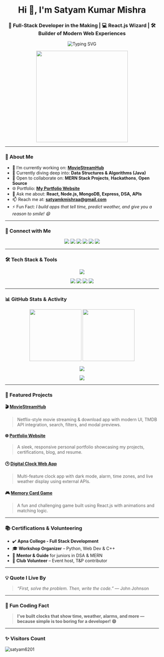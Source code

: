 <h1 align="center">Hi 👋, I'm Satyam Kumar Mishra</h1>
<h3 align="center">🚀 Full-Stack Developer in the Making | 💻 React.js Wizard | 🛠️ Builder of Modern Web Experiences</h3>

<p align="center">
  <img src="https://readme-typing-svg.herokuapp.com?font=Fira+Code&weight=600&size=22&pause=1000&color=1B9AF7&center=true&vCenter=true&width=435&lines=Crafting+Clean+UIs+with+React.js;Solving+Real+Problems+with+Code;MERN+Stack+Developer;DSA+Enthusiast+in+Java;Open+Source+Contributor" alt="Typing SVG" />
</p>

<p align="center">
  <img src="https://user-images.githubusercontent.com/55389276/140866485-8fb1c876-9a8f-4d6a-98dc-08c4981eaf70.gif" width="300"/>
</p>

---

### 🚀 About Me

- 🔭 I’m currently working on: [**MovieStreamHub**](https://portfolio-website-six-nu-82.vercel.app/)
- 🌱 Currently diving deep into: **Data Structures & Algorithms (Java)**
- 👯 Open to collaborate on: **MERN Stack Projects**, **Hackathons**, **Open Source**
- 🌐 Portfolio: [**My Portfolio Website**](https://portfolio-website-six-nu-82.vercel.app/)
- 💬 Ask me about: **React, Node.js, MongoDB, Express, DSA, APIs**
- 📫 Reach me at: **satyamkmishraa@gmail.com**
- ⚡ Fun Fact: *I build apps that tell time, predict weather, and give you a reason to smile! 😄*

---

### 📲 Connect with Me

<p align="center">
  <a href="https://twitter.com/satyamkmishraa" target="_blank"><img src="https://img.shields.io/badge/Twitter-%231DA1F2.svg?&style=for-the-badge&logo=twitter&logoColor=white"/></a>
  <a href="https://linkedin.com/in/satyam-kumar-mishra-9bb980291" target="_blank"><img src="https://img.shields.io/badge/LinkedIn-%230077B5.svg?&style=for-the-badge&logo=linkedin&logoColor=white"/></a>
  <a href="https://www.facebook.com/profile.php?id=100024550755973" target="_blank"><img src="https://img.shields.io/badge/Facebook-%231877F2.svg?&style=for-the-badge&logo=facebook&logoColor=white"/></a>
  <a href="https://leetcode.com/satyammishra62" target="_blank"><img src="https://img.shields.io/badge/LeetCode-%23FFA116.svg?&style=for-the-badge&logo=leetcode&logoColor=white"/></a>
  <a href="https://discord.gg/satyamkumarmishra" target="_blank"><img src="https://img.shields.io/badge/Discord-%237289DA.svg?&style=for-the-badge&logo=discord&logoColor=white"/></a>
  <a href="https://www.instagram.com/satyammishra_467/" target="_blank"><img src="https://img.shields.io/badge/Instagram-%23E4405F.svg?&style=for-the-badge&logo=instagram&logoColor=white"/></a>
</p>

---

### 🛠️ Tech Stack & Tools

<p align="center">
  <img src="https://skillicons.dev/icons?i=html,css,js,react,nextjs,redux,tailwind,bootstrap,vite,nodejs,express,mongodb,mysql,php,java,python,git,github,firebase,vercel,netlify,figma,vscode" />
</p>

<p align="center">
  <img src="https://img.shields.io/badge/React_Router-CA4245?style=for-the-badge&logo=react-router&logoColor=white" />
  <img src="https://img.shields.io/badge/React Hook Form-EC5990?style=for-the-badge&logo=reacthookform&logoColor=white" />
  <img src="https://img.shields.io/badge/Nodemon-76D04B?style=for-the-badge&logo=nodemon&logoColor=white" />
  <img src="https://img.shields.io/badge/Canva-00C4CC?style=for-the-badge&logo=canva&logoColor=white" />
</p>

---

### 📊 GitHub Stats & Activity

<p align="center">
  <img src="https://github-readme-stats.vercel.app/api?username=satyam6201&show_icons=true&theme=radical&border_radius=10" height="170"/>
  <img src="https://github-readme-stats.vercel.app/api/top-langs/?username=satyam6201&layout=compact&theme=radical&border_radius=10" height="170"/>
</p>
<p align="center">
  <img src="https://github-readme-streak-stats.herokuapp.com/?user=satyam6201&theme=radical&border_radius=10"/>
</p>

<p align="center">
  <img src="https://github-profile-trophy.vercel.app/?username=satyam6201&theme=radical&no-frame=true&row=1&margin-w=15&column=6" />
</p>

---

### 🌟 Featured Projects

#### 🎬 [MovieStreamHub](https://portfolio-website-six-nu-82.vercel.app/)
> Netflix-style movie streaming & download app with modern UI, TMDB API integration, search, filters, and modal previews.

#### 🌐 [Portfolio Website](https://portfolio-website-six-nu-82.vercel.app/)
> A sleek, responsive personal portfolio showcasing my projects, certifications, blog, and resume.

#### 🕒 [Digital Clock Web App](https://github.com/Satyam6201/Digital-Clock-App)
> Multi-feature clock app with dark mode, alarm, time zones, and live weather display using external APIs.

#### 🎮 [Memory Card Game](https://github.com/Satyam6201/Memory-Card-Game)
> A fun and challenging game built using React.js with animations and matching logic.

---

### 📚 Certifications & Volunteering

- ✔️ **Apna College - Full Stack Development**  
- 🎓 **Workshop Organizer** – Python, Web Dev & C++
- 🎤 **Mentor & Guide** for juniors in DSA & MERN
- 💬 **Club Volunteer** – Event host, T&P contributor

---

### 💡 Quote I Live By
> *“First, solve the problem. Then, write the code.”* — John Johnson

---

### 🧠 Fun Coding Fact
> **I’ve built clocks that show time, weather, alarms, and more — because simple is too boring for a developer! 😄**

---

### ✨ Visitors Count
<p align="left">
  <img src="https://komarev.com/ghpvc/?username=satyam6201&label=Profile%20views&color=0e75b6&style=flat" alt="satyam6201" />
</p>

